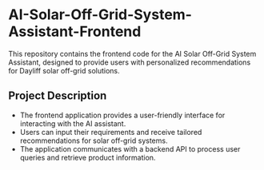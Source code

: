 # AI-Solar-Off-Grid-System-Assistant-Frontend
This repository contains the frontend code for the AI Solar Off-Grid System Assistant, designed to provide users with personalized recommendations for Dayliff solar off-grid solutions.

## Project Description

* The frontend application provides a user-friendly interface for interacting with the AI assistant. 
* Users can input their requirements and receive tailored recommendations for solar off-grid systems. 
* The application communicates with a backend API to process user queries and retrieve product information.

